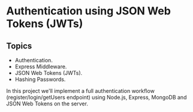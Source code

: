 # Authentication using JSON Web Tokens (JWTs)

## Topics

- Authentication.
- Express Middleware.
- JSON Web Tokens (JWTs).
- Hashing Passwords.

In this project we'll implement a full authentication workflow (register/login/getUsers endpoint) using Node.js, Express, MongoDB and JSON Web Tokens on the server.
